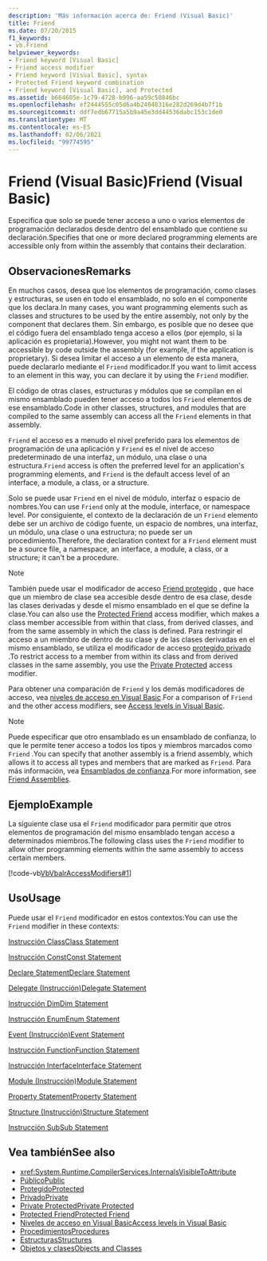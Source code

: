 ```yaml
---
description: 'Más información acerca de: Friend (Visual Basic)'
title: Friend
ms.date: 07/20/2015
f1_keywords:
- vb.Friend
helpviewer_keywords:
- Friend keyword [Visual Basic]
- Friend access modifier
- Friend keyword [Visual Basic], syntax
- Protected Friend keyword combination
- Friend keyword [Visual Basic], and Protected
ms.assetid: b664605e-1c79-4728-b996-aa59c50846bc
ms.openlocfilehash: ef2444555c05d6a4b24048316e282d269d4b7f1b
ms.sourcegitcommit: ddf7edb67715a5b9a45e3dd44536dabc153c1de0
ms.translationtype: MT
ms.contentlocale: es-ES
ms.lasthandoff: 02/06/2021
ms.locfileid: "99774595"
---
```

# <a name="friend-visual-basic"></a><span data-ttu-id="8f6cd-103">Friend (Visual Basic)</span><span class="sxs-lookup"><span data-stu-id="8f6cd-103">Friend (Visual Basic)</span></span>

<span data-ttu-id="8f6cd-104">Especifica que solo se puede tener acceso a uno o varios elementos de programación declarados desde dentro del ensamblado que contiene su declaración.</span><span class="sxs-lookup"><span data-stu-id="8f6cd-104">Specifies that one or more declared programming elements are accessible only from within the assembly that contains their declaration.</span></span>  
  
## <a name="remarks"></a><span data-ttu-id="8f6cd-105">Observaciones</span><span class="sxs-lookup"><span data-stu-id="8f6cd-105">Remarks</span></span>  

 <span data-ttu-id="8f6cd-106">En muchos casos, desea que los elementos de programación, como clases y estructuras, se usen en todo el ensamblado, no solo en el componente que los declara.</span><span class="sxs-lookup"><span data-stu-id="8f6cd-106">In many cases, you want programming elements such as classes and structures to be used by the entire assembly, not only by the component that declares them.</span></span> <span data-ttu-id="8f6cd-107">Sin embargo, es posible que no desee que el código fuera del ensamblado tenga acceso a ellos (por ejemplo, si la aplicación es propietaria).</span><span class="sxs-lookup"><span data-stu-id="8f6cd-107">However, you might not want them to be accessible by code outside the assembly (for example, if the application is proprietary).</span></span> <span data-ttu-id="8f6cd-108">Si desea limitar el acceso a un elemento de esta manera, puede declararlo mediante el `Friend` modificador.</span><span class="sxs-lookup"><span data-stu-id="8f6cd-108">If you want to limit access to an element in this way, you can declare it by using the `Friend` modifier.</span></span>  
  
 <span data-ttu-id="8f6cd-109">El código de otras clases, estructuras y módulos que se compilan en el mismo ensamblado pueden tener acceso a todos los `Friend` elementos de ese ensamblado.</span><span class="sxs-lookup"><span data-stu-id="8f6cd-109">Code in other classes, structures, and modules that are compiled to the same assembly can access all the `Friend` elements in that assembly.</span></span>  
  
 <span data-ttu-id="8f6cd-110">`Friend` el acceso es a menudo el nivel preferido para los elementos de programación de una aplicación y `Friend` es el nivel de acceso predeterminado de una interfaz, un módulo, una clase o una estructura.</span><span class="sxs-lookup"><span data-stu-id="8f6cd-110">`Friend` access is often the preferred level for an application's programming elements, and `Friend` is the default access level of an interface, a module, a class, or a structure.</span></span>  
  
 <span data-ttu-id="8f6cd-111">Solo se puede usar `Friend` en el nivel de módulo, interfaz o espacio de nombres.</span><span class="sxs-lookup"><span data-stu-id="8f6cd-111">You can use `Friend` only at the module, interface, or namespace level.</span></span> <span data-ttu-id="8f6cd-112">Por consiguiente, el contexto de la declaración de un `Friend` elemento debe ser un archivo de código fuente, un espacio de nombres, una interfaz, un módulo, una clase o una estructura; no puede ser un procedimiento.</span><span class="sxs-lookup"><span data-stu-id="8f6cd-112">Therefore, the declaration context for a `Friend` element must be a source file, a namespace, an interface, a module, a class, or a structure; it can't be a procedure.</span></span>  

> [!NOTE]
> <span data-ttu-id="8f6cd-113">También puede usar el modificador de acceso [Friend protegido](protected-friend.md) , que hace que un miembro de clase sea accesible desde dentro de esa clase, desde las clases derivadas y desde el mismo ensamblado en el que se define la clase.</span><span class="sxs-lookup"><span data-stu-id="8f6cd-113">You can also use the [Protected Friend](protected-friend.md) access modifier, which makes a class member accessible from within that class, from derived classes, and from the same assembly in which the class is defined.</span></span> <span data-ttu-id="8f6cd-114">Para restringir el acceso a un miembro de dentro de su clase y de las clases derivadas en el mismo ensamblado, se utiliza el modificador de acceso [protegido privado](private-protected.md) .</span><span class="sxs-lookup"><span data-stu-id="8f6cd-114">To restrict access to a member from within its class and from derived classes in the same assembly, you use the [Private Protected](private-protected.md) access modifier.</span></span>

 <span data-ttu-id="8f6cd-115">Para obtener una comparación de `Friend` y los demás modificadores de acceso, vea [niveles de acceso en Visual Basic](../../programming-guide/language-features/declared-elements/access-levels.md).</span><span class="sxs-lookup"><span data-stu-id="8f6cd-115">For a comparison of `Friend` and the other access modifiers, see [Access levels in Visual Basic](../../programming-guide/language-features/declared-elements/access-levels.md).</span></span>  
  
> [!NOTE]
> <span data-ttu-id="8f6cd-116">Puede especificar que otro ensamblado es un ensamblado de confianza, lo que le permite tener acceso a todos los tipos y miembros marcados como `Friend` .</span><span class="sxs-lookup"><span data-stu-id="8f6cd-116">You can specify that another assembly is a friend assembly, which allows it to access all types and members that are marked as `Friend`.</span></span> <span data-ttu-id="8f6cd-117">Para más información, vea [Ensamblados de confianza](../../../standard/assembly/friend.md).</span><span class="sxs-lookup"><span data-stu-id="8f6cd-117">For more information, see [Friend Assemblies](../../../standard/assembly/friend.md).</span></span>

## <a name="example"></a><span data-ttu-id="8f6cd-118">Ejemplo</span><span class="sxs-lookup"><span data-stu-id="8f6cd-118">Example</span></span>  

 <span data-ttu-id="8f6cd-119">La siguiente clase usa el `Friend` modificador para permitir que otros elementos de programación del mismo ensamblado tengan acceso a determinados miembros.</span><span class="sxs-lookup"><span data-stu-id="8f6cd-119">The following class uses the `Friend` modifier to allow other programming elements within the same assembly to access certain members.</span></span>  
  
 [!code-vb[VbVbalrAccessModifiers#1](~/samples/snippets/visualbasic/VS_Snippets_VBCSharp/vbvbalraccessmodifiers/vb/class1.vb#1)]  
  
## <a name="usage"></a><span data-ttu-id="8f6cd-120">Uso</span><span class="sxs-lookup"><span data-stu-id="8f6cd-120">Usage</span></span>  

 <span data-ttu-id="8f6cd-121">Puede usar el `Friend` modificador en estos contextos:</span><span class="sxs-lookup"><span data-stu-id="8f6cd-121">You can use the `Friend` modifier in these contexts:</span></span>  
  
 [<span data-ttu-id="8f6cd-122">Instrucción Class</span><span class="sxs-lookup"><span data-stu-id="8f6cd-122">Class Statement</span></span>](../statements/class-statement.md)  
  
 [<span data-ttu-id="8f6cd-123">Instrucción Const</span><span class="sxs-lookup"><span data-stu-id="8f6cd-123">Const Statement</span></span>](../statements/const-statement.md)  
  
 [<span data-ttu-id="8f6cd-124">Declare Statement</span><span class="sxs-lookup"><span data-stu-id="8f6cd-124">Declare Statement</span></span>](../statements/declare-statement.md)  
  
 [<span data-ttu-id="8f6cd-125">Delegate (Instrucción)</span><span class="sxs-lookup"><span data-stu-id="8f6cd-125">Delegate Statement</span></span>](../statements/delegate-statement.md)  
  
 [<span data-ttu-id="8f6cd-126">Instrucción Dim</span><span class="sxs-lookup"><span data-stu-id="8f6cd-126">Dim Statement</span></span>](../statements/dim-statement.md)  
  
 [<span data-ttu-id="8f6cd-127">Instrucción Enum</span><span class="sxs-lookup"><span data-stu-id="8f6cd-127">Enum Statement</span></span>](../statements/enum-statement.md)  
  
 [<span data-ttu-id="8f6cd-128">Event (Instrucción)</span><span class="sxs-lookup"><span data-stu-id="8f6cd-128">Event Statement</span></span>](../statements/event-statement.md)  
  
 [<span data-ttu-id="8f6cd-129">Instrucción Function</span><span class="sxs-lookup"><span data-stu-id="8f6cd-129">Function Statement</span></span>](../statements/function-statement.md)  
  
 [<span data-ttu-id="8f6cd-130">Instrucción Interface</span><span class="sxs-lookup"><span data-stu-id="8f6cd-130">Interface Statement</span></span>](../statements/interface-statement.md)  
  
 [<span data-ttu-id="8f6cd-131">Module (Instrucción)</span><span class="sxs-lookup"><span data-stu-id="8f6cd-131">Module Statement</span></span>](../statements/module-statement.md)  
  
 [<span data-ttu-id="8f6cd-132">Property Statement</span><span class="sxs-lookup"><span data-stu-id="8f6cd-132">Property Statement</span></span>](../statements/property-statement.md)  
  
 [<span data-ttu-id="8f6cd-133">Structure (Instrucción)</span><span class="sxs-lookup"><span data-stu-id="8f6cd-133">Structure Statement</span></span>](../statements/structure-statement.md)  
  
 [<span data-ttu-id="8f6cd-134">Instrucción Sub</span><span class="sxs-lookup"><span data-stu-id="8f6cd-134">Sub Statement</span></span>](../statements/sub-statement.md)  
  
## <a name="see-also"></a><span data-ttu-id="8f6cd-135">Vea también</span><span class="sxs-lookup"><span data-stu-id="8f6cd-135">See also</span></span>

- <xref:System.Runtime.CompilerServices.InternalsVisibleToAttribute>
- [<span data-ttu-id="8f6cd-136">Público</span><span class="sxs-lookup"><span data-stu-id="8f6cd-136">Public</span></span>](public.md)
- [<span data-ttu-id="8f6cd-137">Protegido</span><span class="sxs-lookup"><span data-stu-id="8f6cd-137">Protected</span></span>](protected.md)
- [<span data-ttu-id="8f6cd-138">Privado</span><span class="sxs-lookup"><span data-stu-id="8f6cd-138">Private</span></span>](private.md)
- [<span data-ttu-id="8f6cd-139">Private Protected</span><span class="sxs-lookup"><span data-stu-id="8f6cd-139">Private Protected</span></span>](./private-protected.md)
- [<span data-ttu-id="8f6cd-140">Protected Friend</span><span class="sxs-lookup"><span data-stu-id="8f6cd-140">Protected Friend</span></span>](./protected-friend.md)
- [<span data-ttu-id="8f6cd-141">Niveles de acceso en Visual Basic</span><span class="sxs-lookup"><span data-stu-id="8f6cd-141">Access levels in Visual Basic</span></span>](../../programming-guide/language-features/declared-elements/access-levels.md)
- [<span data-ttu-id="8f6cd-142">Procedimientos</span><span class="sxs-lookup"><span data-stu-id="8f6cd-142">Procedures</span></span>](../../programming-guide/language-features/procedures/index.md)
- [<span data-ttu-id="8f6cd-143">Estructuras</span><span class="sxs-lookup"><span data-stu-id="8f6cd-143">Structures</span></span>](../../programming-guide/language-features/data-types/structures.md)
- [<span data-ttu-id="8f6cd-144">Objetos y clases</span><span class="sxs-lookup"><span data-stu-id="8f6cd-144">Objects and Classes</span></span>](../../programming-guide/language-features/objects-and-classes/index.md)
